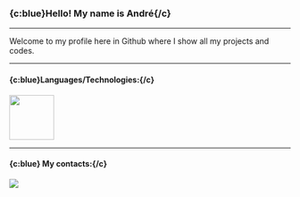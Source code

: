 ### {c:blue}Hello! My name is André{/c}
___

<p></p>

Welcome to my profile here in Github where I show all my projects and codes.
___
<p></p>

#### {c:blue}Languages/Technologies:{/c}
<img src="https://user-images.githubusercontent.com/25181517/183423507-c056a6f9-1ba8-4312-a350-19bcbc5a8697.png" width="80" />

___
#### {c:blue} My contacts:{/c}
<div> <a href="https://www.linkedin.com/in/luizandrebc/" target="_blank"><img src="https://img.shields.io/badge/-LinkedIn-%230077B5?style=for-the-badge&logo=linkedin&logoColor=white" target="_blank"></a>   </div>  
